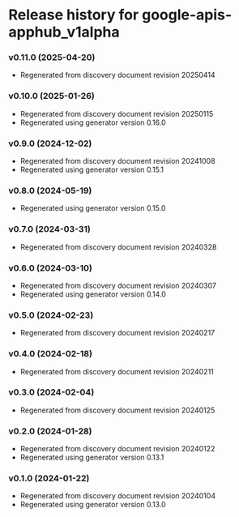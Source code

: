 # Release history for google-apis-apphub_v1alpha

### v0.11.0 (2025-04-20)

* Regenerated from discovery document revision 20250414

### v0.10.0 (2025-01-26)

* Regenerated from discovery document revision 20250115
* Regenerated using generator version 0.16.0

### v0.9.0 (2024-12-02)

* Regenerated from discovery document revision 20241008
* Regenerated using generator version 0.15.1

### v0.8.0 (2024-05-19)

* Regenerated using generator version 0.15.0

### v0.7.0 (2024-03-31)

* Regenerated from discovery document revision 20240328

### v0.6.0 (2024-03-10)

* Regenerated from discovery document revision 20240307
* Regenerated using generator version 0.14.0

### v0.5.0 (2024-02-23)

* Regenerated from discovery document revision 20240217

### v0.4.0 (2024-02-18)

* Regenerated from discovery document revision 20240211

### v0.3.0 (2024-02-04)

* Regenerated from discovery document revision 20240125

### v0.2.0 (2024-01-28)

* Regenerated from discovery document revision 20240122
* Regenerated using generator version 0.13.1

### v0.1.0 (2024-01-22)

* Regenerated from discovery document revision 20240104
* Regenerated using generator version 0.13.0

